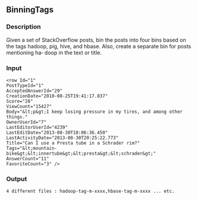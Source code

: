 ## BinningTags
### Description
Given a set of StackOverflow posts, bin the posts into four bins based on the
tags hadoop, pig, hive, and hbase. Also, create a separate bin for posts mentioning ha‐
doop in the text or title.


### Input
```
<row Id="1" 
PostTypeId="1" 
AcceptedAnswerId="29" 
CreationDate="2010-08-25T19:41:17.837" 
Score="28" 
ViewCount="15427" 
Body="&lt;p&gt;I keep losing pressure in my tires, and among other things."
OwnerUserId="7" 
LastEditorUserId="4239" 
LastEditDate="2013-08-30T18:06:36.450" 
LastActivityDate="2013-08-30T20:25:22.773" 
Title="Can I use a Presta tube in a Schrader rim?" 
Tags="&lt;mountain-bike&gt;&lt;innertube&gt;&lt;presta&gt;&lt;schrader&gt;" 
AnswerCount="11" 
FavoriteCount="3" />
```
### Output
```
4 different files : hadoop-tag-m-xxxx,hbase-tag-m-xxxx ... etc.
```

